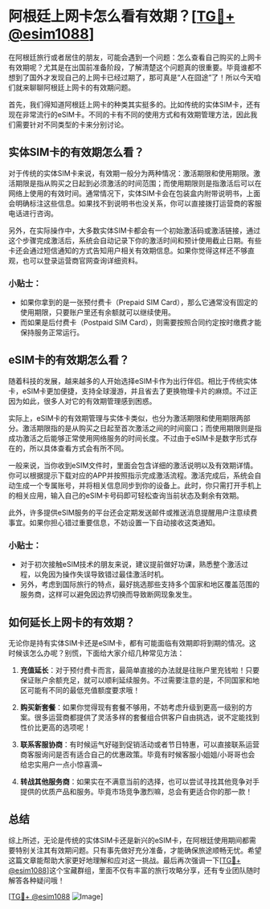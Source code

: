 # 阿根廷上网卡怎么看有效期？[[TG💪+ @esim1088](https://t.me/s/esim1088)]

在阿根廷旅行或者居住的朋友，可能会遇到一个问题：怎么查看自己购买的上网卡有效期呢？尤其是在出国前准备阶段，了解清楚这个问题真的很重要。毕竟谁都不想到了国外才发现自己的上网卡已经过期了，那可真是“人在囧途”了！所以今天咱们就来聊聊阿根廷上网卡的有效期问题。

首先，我们得知道阿根廷上网卡的种类其实挺多的。比如传统的实体SIM卡，还有现在非常流行的eSIM卡。不同的卡有不同的使用方式和有效期管理方法，因此我们需要针对不同类型的卡来分别讨论。

## 实体SIM卡的有效期怎么看？

对于传统的实体SIM卡来说，有效期一般分为两种情况：激活期限和使用期限。激活期限是指从购买之日起到必须激活的时间范围；而使用期限则是指激活后可以在网络上使用的有效时间。通常情况下，实体SIM卡会在包装盒内附带说明书，上面会明确标注这些信息。如果找不到说明书也没关系，你可以直接拨打运营商的客服电话进行咨询。

另外，在实际操作中，大多数实体SIM卡都会有一个初始激活码或激活链接，通过这个步骤完成激活后，系统会自动记录下你的激活时间和预计使用截止日期。有些卡还会通过短信通知的方式告知用户相关有效期信息。如果你觉得这样还不够直观，也可以登录运营商官网查询详细资料。

### 小贴士：
- 如果你拿到的是一张预付费卡（Prepaid SIM Card），那么它通常没有固定的使用期限，只要账户里还有余额就可以继续使用。
- 而如果是后付费卡（Postpaid SIM Card），则需要按照合同约定按时缴费才能保持服务正常运行。

## eSIM卡的有效期怎么看？

随着科技的发展，越来越多的人开始选择eSIM卡作为出行伴侣。相比于传统实体卡，eSIM卡更加便捷，支持全球漫游，并且省去了更换物理卡片的麻烦。不过正因为如此，很多人对它的有效期管理感到困惑。

实际上，eSIM卡的有效期管理与实体卡类似，也分为激活期限和使用期限两部分。激活期限指的是从购买之日起至首次激活之间的时间窗口；而使用期限则是指成功激活之后能够正常使用网络服务的时间长度。不过由于eSIM卡是数字形式存在的，所以具体查看方式会有所不同。

一般来说，当你收到eSIM文件时，里面会包含详细的激活说明以及有效期详情。你可以根据提示下载对应的APP并按照指示完成激活流程。激活完成后，系统会自动生成一个专属账号，并将相关信息同步到你的设备上。此时，你只需打开手机上的相关应用，输入自己的eSIM卡号码即可轻松查询当前状态及剩余有效期。

此外，许多提供eSIM服务的平台还会定期发送邮件或推送消息提醒用户注意续费事宜。如果你担心错过重要信息，不妨设置一下自动接收这类通知。

### 小贴士：
- 对于初次接触eSIM技术的朋友来说，建议提前做好功课，熟悉整个激活过程，以免因为操作失误导致错过最佳激活时机。
- 另外，考虑到国际旅行的特点，最好挑选那些支持多个国家和地区覆盖范围的服务商，这样可以避免因边界切换而导致断网现象发生。

## 如何延长上网卡的有效期？

无论你是持有实体SIM卡还是eSIM卡，都有可能面临有效期即将到期的情况。这时候该怎么办呢？别慌，下面给大家介绍几种常见方法：

1. **充值延长**：对于预付费卡而言，最简单直接的办法就是往账户里充钱啦！只要保证账户余额充足，就可以顺利延续服务。不过需要注意的是，不同国家和地区可能有不同的最低充值额度要求哦！

2. **购买新套餐**：如果你觉得现有套餐不够用，不妨考虑升级到更高一级别的方案。很多运营商都提供了灵活多样的套餐组合供客户自由挑选，说不定能找到性价比更高的选项呢！

3. **联系客服协商**：有时候运气好碰到促销活动或者节日特惠，可以直接联系运营商客服询问是否有适合自己的优惠政策。毕竟有时候客服小姐姐/小哥哥也会给忠实用户一点小惊喜滴~

4. **转战其他服务商**：如果实在不满意当前的选择，也可以尝试寻找其他竞争对手提供的优质产品和服务。毕竟市场竞争激烈嘛，总会有更适合你的那一款！

## 总结

综上所述，无论是传统的实体SIM卡还是新兴的eSIM卡，在阿根廷使用期间都需要特别关注其有效期问题。只有事先做好充分准备，才能确保旅途顺畅无忧。希望这篇文章能帮助大家更好地理解和应对这一挑战。最后再次强调一下[[TG💪+ @esim1088](https://t.me/s/esim1088)]这个宝藏群组，里面不仅有丰富的旅行攻略分享，还有专业团队随时解答各种疑问哦！

[[TG💪+ @esim1088](https://t.me/s/esim1088) ![Image](https://i.postimg.cc/4NQfJmqS/Snipaste-2025-05-13-00-14-12.png)]